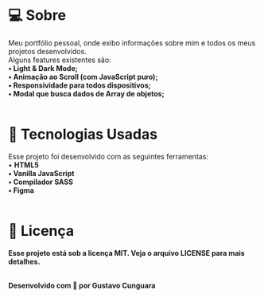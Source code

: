<h1>💻 Sobre</h1>
Meu portfólio pessoal, onde exibo informações sobre mim e todos os meus projetos desenvolvidos.<br>
Alguns features existentes são:<br>
<b>&bullet; Light & Dark Mode;<br>
&bullet; Animação ao Scroll (com JavaScript puro);<br>
&bullet; Responsividade para todos dispositivos;<br>
&bullet; Modal que busca dados de Array de objetos;<br><br></b>


<h1>🚀 Tecnologias Usadas</h1>
Esse projeto foi desenvolvido com as seguintes ferramentas:<br>
&bullet; <b>HTML5<br>
&bullet; Vanilla JavaScript<br>
&bullet; Compilador SASS<br>
&bullet; Figma<br><br>


<h1>📝 Licença</h1>
Esse projeto está sob a licença MIT. Veja o arquivo LICENSE para mais detalhes.<br><br>


Desenvolvido com 💜 por Gustavo Cunguara
